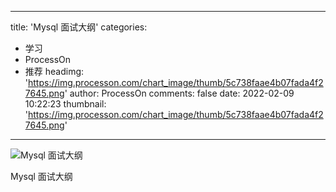 
---
title: 'Mysql 面试大纲'
categories: 
 - 学习
 - ProcessOn
 - 推荐
headimg: 'https://img.processon.com/chart_image/thumb/5c738faae4b07fada4f27645.png'
author: ProcessOn
comments: false
date: 2022-02-09 10:22:23
thumbnail: 'https://img.processon.com/chart_image/thumb/5c738faae4b07fada4f27645.png'
---

<div>   
<img class="thumb" alt="Mysql 面试大纲" src="https://img.processon.com/chart_image/thumb/5c738faae4b07fada4f27645.png" referrerpolicy="no-referrer">
<p>Mysql 面试大纲</p>  
</div>
            